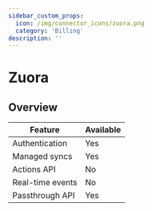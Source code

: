 ```yaml
---
sidebar_custom_props:
  icon: /img/connector_icons/zuora.png
  category: 'Billing'
description: ''
---
```


# Zuora

## Overview

| Feature                            | Available |
| ---------------------------------- | --------- |
| Authentication                     | Yes       |
| Managed syncs                      | Yes       |
| Actions API                        | No        |
| Real-time events                   | No        |
| Passthrough API                    | Yes       |
